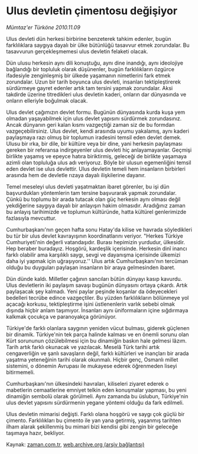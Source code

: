 # Ulus devletin çimentosu değişiyor

*Mümtaz'er Türköne 2010.11.09*

<td class="columnist-detail">
<p>Ulus devleti dün herkesi birbirine benzeterek tahkim edenler, bugün farklılıklara saygıya dayalı bir ülke bütünlüğü tasavvur etmek zorundalar. Bu tasavvurun gerçekleşmemesi ulus devletin felaketi olacak.</p>
<p>
<div id="haberMetinDiv">
<p>Dün ulusu herkesin aynı dili konuştuğu, aynı dine inandığı, aynı ideolojiye bağlandığı bir topluluk olarak düşünenler, bugün farklılıkların özgürce ifadesiyle zenginleşmiş bir ülkede yaşamanın nimetlerini fark etmek zorundalar. Uzun bir tarih boyunca ulus devleti, insanları tektipleştirerek sürdürmeye gayret edenler artık tam tersini yapmak zorundalar. Aksi takdirde üzerine titredikleri ulus devletin kaderi, onların dar dünyasında ve onların elleriyle boğulmak olacak.
<p>Ulus devlet çağımızın devlet formu. Bugünün dünyasında kurda kuşa yem olmadan yaşayabilmek için ulus devlet yapısını sürdürmek zorundasınız. Ancak dünyanın geri kalan kısmı vazgeçtiği zaman siz de bu formdan vazgeçebilirsiniz. Ulus devlet, kendi arasında uyumu yakalamış, aynı kaderi paylaşmaya razı olmuş bir toplumun iradesini temsil eden devlet demek. Ulusu bir ırka, bir dile, bir kültüre veya bir dine, yani herkesin paylaşması gereken bir referansa indirgeyenler ulus devleti hiç anlayamayanlar. Geçmişi birlikte yaşamış ve epeyce hatıra biriktirmiş, geleceği de birlikte yaşamaya azimli olan topluluğa ulus adı veriyoruz. Böyle bir ulusun egemenliğini temsil eden devlet ise ulus devlettir. Ulus devletin temeli hem insanların birbirleri arasında hem de devletle rızaya dayalı ilişkilerine dayanır.
<p>Temel meseleyi ulus devleti yaşatmaktan ibaret görenler, bu işi dün başvurdukları yöntemlerin tam tersine başvurarak yapmak zorundalar. Çünkü bu toplumu bir arada tutacak olan güç herkesin aynı olması değil yekdiğerine saygıya dayalı bir anlayışın hakim olmasıdır. Aradığınız zaman bu anlayış tarihimizde ve toplumun kültüründe, hatta kültürel genlerimizde fazlasıyla mevcuttur.
<p>Cumhurbaşkanı'nın geçen hafta sonu Hatay'da kilise ve havrada söyledikleri bu tür bir ulus devlet kavrayışının koordinatlarını veriyor. "Herkes Türkiye Cumhuriyeti'nin değerli vatandaşıdır. Burası hepimizin yurdudur, ülkesidir. Hep beraber buradayız. Hoşgörü, kardeşlik içerisinde. Herkesin dinî inancı farklı olabilir ama karşılıklı saygı, sevgi ve dayanışma içerisinde ülkemizi daha iyi yapmak için uğraşıyoruz.'' Ulus artık Cumhurbaşkanı'nın tercüman olduğu bu duyguları paylaşan insanların bir araya gelmesinden ibaret.
<p>Dün dünde kaldı. Milletler çağının sancıları bütün dünyayı kasıp kavurdu. Ulus devletlerin iki paylaşım savaşı bugünün dünyasını ortaya çıkardı. Artık paylaşacak şey kalmadı. Yeni paylar peşinde koşanlar da ödeyecekleri bedelleri tecrübe edince vazgeçtiler. Bu yüzden farklılıkların bölünmeye yol açacağı korkusu, tektipleştirme işini üstlenenlerin varlık sebebi olmak dışında hiçbir anlam taşımıyor. İnsanları aynı üniformaların içine sığdırmaya kalkmak çocukça ve paranoyakça görünüyor.
<p>Türkiye'de farklı olanlara saygının yeniden vücut bulması, giderek güçlenen bir dinamik. Türkiye'nin tek parça halinde kalması ve en önemli sorunu olan Kürt sorununun çözülebilmesi için bu dinamiğin baskın hale gelmesi lâzım. Tarih artık farklı okunacak ve yazılacak. Meselâ Türk tarihi artık cengaverliğin ve şanlı savaşların değil, farklı kültürleri ve inançları bir arada yaşatma yeteneğinin tarihi olarak okunmalı. Hiçbir genç, Osmanlı millet sistemini, o dönemin Avrupası ile mukayese ederek öğrenmeden liseyi bitirmemeli.
<p>Cumhurbaşkanı'nın ülkesindeki havraları, kiliseleri ziyaret ederek o mabetlerin cemaatlerine emniyet telkin eden konuşmalar yapması, bu yeni dinamiğin sembolü olarak görülmeli. Aynı zamanda bu üslubun, Türkiye'nin ulus devlet yapısını sürdürmenin yegane yöntemi olduğu da fark edilmeli.
<p>Ulus devletin mimarisi değişti. Farklı olana hoşgörü ve saygı çok güçlü bir çimento. Farklılıkları bu çimento ile yan yana getirmiş, yaşanmış tarihten ilham alarak şekillenmiş bu mimari bizi kendisi gibi zengin bir geleceğe taşımaya hazır, bekliyor. </p></p></p></p></p></p></p></p></div>
</p>
<a href="http://web.archive.org/web/20101224185829/mailto:m.turkone@zaman.com.tr">
</a></td>

Kaynak: [zaman.com.tr](http://zaman.com.tr/yazar.do?yazino=1050505), [web.archive.org (arşiv bağlantısı)](http://web.archive.org/web/20101224185829/http://zaman.com.tr/yazar.do?yazino=1050505)
